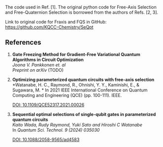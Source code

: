 The code used in Ref. [1]. The original python code for Free-Axis Selection and Free-Quaternion Selection is borrowed from the authors of Refs. [2, 3]. 

Link to original code for Fraxis and FQS in GitHub: https://github.com/KQCC-Chemistry/SeQpt

## References

1. **Gate Freezing Method for Gradient-Free Variational Quantum Algorithms in Circuit Optimization**  
   *Joona V. Pankkonen et. al*  
   *Preprint on arXiv*
   (TODO)

2. **Optimizing parameterized quantum circuits with free-axis selection**  
   *Watanabe, H. C., Raymond, R., Ohnishi, Y. Y., Kaminishi, E., & Sugawara, M. *
   In 2021 IEEE International Conference on Quantum Computing and Engineering (QCE) (pp. 100-111). IEEE.
   
   [DOI: 10.1109/QCE52317.2021.00026](https://arxiv.org/pdf/2104.14875)

4. **Sequential optimal selections of single-qubit gates in parameterized quantum circuits**  
   *Kaito Wada, Rudy Raymond, Yuki Sato and Hiroshi C Watanabe*  
   In *Quantum Sci. Technol. 9 (2024) 035030*
   
   [DOI: 10.1088/2058-9565/ad4583](https://iopscience.iop.org/article/10.1088/2058-9565/ad4583/pdf)


